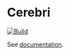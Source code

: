 # Cerebri

[![Build](https://github.com/CogniPilot/cerebri/actions/workflows/build.yml/badge.svg)](https://github.com/CogniPilot/cerebri/actions/workflows/build.yml)

See [documentation](https://cognipilot.org/cerebri/zephyr/zephyr).
